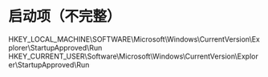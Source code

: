 # 启动项（不完整）

HKEY\_LOCAL\_MACHINE\SOFTWARE\Microsoft\Windows\CurrentVersion\Explorer\StartupApproved\Run
HKEY\_CURRENT\_USER\Software\Microsoft\Windows\CurrentVersion\Explorer\StartupApproved\Run
